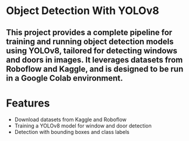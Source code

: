# Object Detection With YOLOv8

## This project provides a complete pipeline for training and running object detection models using YOLOv8, tailored for detecting windows and doors in images. It leverages datasets from Roboflow and Kaggle, and is designed to be run in a Google Colab environment.

# Features

* Download datasets from Kaggle and Roboflow
* Training a YOLOv8 model for window and door detection
* Detection with bounding boxes and class labels
